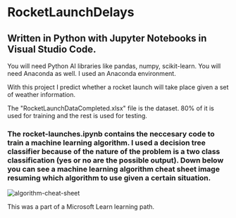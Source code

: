 # RocketLaunchDelays
## Written in Python with Jupyter Notebooks in Visual Studio Code.
 
You will need Python AI libraries like pandas, numpy, scikit-learn. You will need Anaconda as well. I used an Anaconda environment.
 
With this project I predict whether a rocket launch will take place given a set of weather information.
 
The "RocketLaunchDataCompleted.xlsx" file is the dataset. 80% of it is used for training and the rest is used for testing.
 
### The rocket-launches.ipynb contains the neccesary code to train a machine learning algorithm. I used a decision tree classifier because of the nature of the problem is a two class classification (yes or no are the possible output). Down below you can see a machine learning algorithm cheat sheet image resuming which algorithm to use given a certain situation.
![algorithm-cheat-sheet](https://user-images.githubusercontent.com/57049035/124730539-be97f580-df11-11eb-9435-74293c8f4d26.png)

This was a part of a Microsoft Learn learning path.
